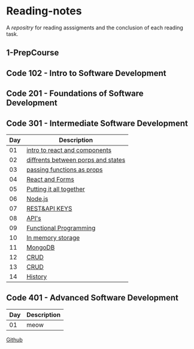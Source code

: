 # Reading-notes
  A *repositry* for reading asssigments and the conclusion of each reading task.
  
## 1-PrepCourse 
## Code 102 - Intro to Software Development
## Code 201 - Foundations of Software Development
## Code 301 - Intermediate Software Development
| Day | Description |
| --- | ----------- |
| 01 | [intro to react and components ](https://github.com/Alhaimouni/reading-notes/blob/main/Class%2001/Day%2001.md) |
| 02 |  [diffrents between porps and states ](https://github.com/Alhaimouni/reading-notes/blob/main/Class%2001/Day02.md) |    
| 03 | [passing functions as props](https://github.com/Alhaimouni/reading-notes/blob/main/Class%2001/Day03.md) |
| 04 | [React and Forms](https://github.com/Alhaimouni/reading-notes/blob/main/Class%2001/Day04.md) |
| 05 | [Putting it all together](https://github.com/Alhaimouni/reading-notes/blob/main/Class%2001/Day05.md)
| 06 | [Node.js](https://github.com/Alhaimouni/reading-notes/blob/main/Class%2001/Day06.md)
| 07 | [REST&API KEYS](https://github.com/Alhaimouni/reading-notes/blob/main/Class%2001/Day07.md)
| 08 | [API's](https://github.com/Alhaimouni/reading-notes/blob/main/Class%2001/Day08.md)
| 09 | [Functional Programming](https://github.com/Alhaimouni/reading-notes/blob/main/Class%2001/Day09.md)
| 10 | [In memory storage](https://github.com/Alhaimouni/reading-notes/blob/main/Class%2001/Day10.md)
| 11 | [MongoDB](https://github.com/Alhaimouni/reading-notes/blob/main/Class%2001/Day11.md)
| 12 | [CRUD](https://github.com/Alhaimouni/reading-notes/blob/main/Class%2001/Day12.md)
| 13 | [CRUD](https://github.com/Alhaimouni/reading-notes/blob/main/Class%2001/Day13.md)
| 14 | [History](https://github.com/Alhaimouni/reading-notes/blob/main/Class%2001/Day14.md)


## Code 401 - Advanced Software Development

| Day | Description |
| --- | ----------- |
| 01 | meow |


[Github](https://github.com/Alhaimouni)
